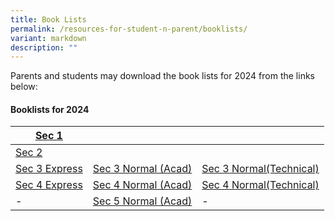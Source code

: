 ```yaml
---
title: Book Lists
permalink: /resources-for-student-n-parent/booklists/
variant: markdown
description: ""
---
```



Parents and students may download the book lists for 2024 from the links below:

#### **Booklists for 2024**

|[Sec 1](/files/Forparents/Booklists/booklist_2024_sec1.pdf) |  |  |
|-|-|-|
|[Sec 2](/files/Forparents/Booklists/booklist_2024_sec2.pdf) | | |
| [Sec 3 Express](/files/Forparents/Booklists/booklist_2024_sec3exp.pdf) | [Sec 3 Normal (Acad)](/files/Forparents/Booklists/booklist_2024_sec3na.pdf) | [Sec 3 Normal(Technical)](/files/Forparents/Booklists/booklist_2024_sec3nt.pdf) | 
|[Sec 4 Express](/files/Forparents/Booklists/booklist_2024_sec4exp.pdf)| [Sec 4 Normal (Acad)](/files/Forparents/Booklists/booklist_2024_sec4na.pdf) | [Sec 4 Normal(Technical)](/files/Forparents/Booklists/booklist_2024_sec4nt.pdf) | 
|- | [Sec 5 Normal (Acad)](/files/Forparents/Booklists/booklist_2024_sec5na.pdf) |- |